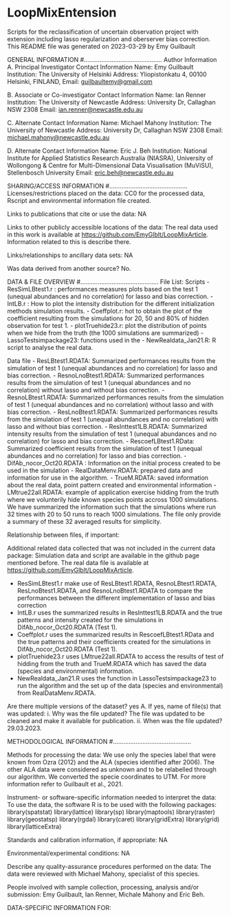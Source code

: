 # LoopMixEntension
Scripts for the reclassification of uncertain observation project with extension including lasso regularization and oberserver bias correction.
This README file was generated on 2023-03-29 by Emy Guilbault

GENERAL INFORMATION
#.............................................
Author Information A. Principal Investigator Contact Information Name: Emy Guilbault Institution: The University of Helsinki Address: Yliopistonkatu 4, 00100 Helsinki, FINLAND, Email: guilbaultemy@gmail.com

B. Associate or Co-investigator Contact Information Name: Ian Renner Institution: The University of Newcastle Address: University Dr, Callaghan NSW 2308 Email: ian.renner@newcastle.edu.au

C. Alternate Contact Information Name: Michael Mahony Institution: The University of Newcastle Address: University Dr, Callaghan NSW 2308 Email: michael.mahony@newcastle.edu.au

D. Alternate Contact Information Name: Eric J. Beh Institution: National Institute for Applied Statistics Research Australia (NIASRA), University of Wollongong & Centre for Multi-Dimensional Data Visualisation (MuViSU), Stellenbosch University Email: eric.beh@newcastle.edu.au


SHARING/ACCESS INFORMATION
#.............................................
Licenses/restrictions placed on the data: CC0 for the processed data, Rscript and environmental information file created.

Links to publications that cite or use the data: NA

Links to other publicly accessible locations of the data: The real data used in this work is available at https://github.com/EmyGlblt/LoopMixArticle. Information related to this is describe there.

Links/relationships to ancillary data sets: NA

Was data derived from another source? No.


DATA & FILE OVERVIEW
#.............................................
File List: 
  Scripts
    - ResSimLBtest1.r : performances measures plots based on the test 1 (unequal abundances and no correlation) for lasso and bias correction.
    - IntLB.r : How to plot the intensity distribution for the different initialization methods simulation results.
    - Coeffplot.r: hot to obtain the plot of the coefficient resulting from the simulations for 20, 50 and 80% of hidden observation for test 1.
    - plotTruehide23.r: plot the distribution of points when we hide from the truth (the 1000 simulations are summarized)
    - LassoTestsimpackage23: functions used in the 
    - NewRealdata_Jan21.R: R script to analyse the real data.

  Data file
    - ResLBtest1.RDATA: Summarized performances results from the simulation of test 1 (unequal abundances and no correlation) for lasso and bias correction.
    - ResnoLnoBtest1.RDATA: Summarized performances results from the simulation of test 1 (unequal abundances and no correlation) without lasso and without bias correction.
    - ResnoLBtest1.RDATA: Summarized performances results from the simulation of test 1 (unequal abundances and no correlation) without lasso and with bias correction.
    - ResLnoBtest1.RDATA: Summarized performances results from the simulation of test 1 (unequal abundances and no correlation) with lasso and without bias correction.
    - ResInttest1LB.RDATA: Summarized intensity results from the simulation of test 1 (unequal abundances and no correlation) for lasso and bias correction.
    - RescoefLBtest1.RData: Summarized coefficient results from the simulation of test 1 (unequal abundances and no correlation) for lasso and bias correction.
    - DifAb_nocor_Oct20.RDATA : Information on the initial process created to be used in the simulation
    - RealDataMenv.RDATA: prepared data and information for use in the algorithm.
    - TrueM.RDATA: saved information about the real data, point pattern created and environmental information
    - LMtrue22all.RDATA: example of application exercise hidding from the truth where we volunterily hide known species points accross 1000 simulations. We have summarized the information such that the simulations where run 32 times with 20 to 50 runs to reach 1000 simulations. The file only provide a summary of these 32 averaged results for simplicity.

  


Relationship between files, if important: 

Additional related data collected that was not included in the current data package: Simulation data and script are available in the github page mentioned before. The real data file is available at https://github.com/EmyGlblt/LoopMixArticle.
  - ResSimLBtest1.r make use of ResLBtest1.RDATA, ResnoLBtest1.RDATA, ResLnoBtest1.RDATA, and ResnoLnoBtest1.RDATA to compare the performances between the different implementation of lasso and bias correction
  - IntLB.r uses the summarized results in ResInttest1LB.RDATA and the true patterns and intensity created for the simulations in DifAb_nocor_Oct20.RDATA (Test 1).
  - Coeffplot.r uses the summarized results in RescoefLBtest1.RData and the true patterns and their coefficients created for the simulations in DifAb_nocor_Oct20.RDATA (Test 1).
  - plotTruehide23.r uses LMtrue22all.RDATA to access the results of test of hidding from the truth and TrueM.RDATA which has saved the data (species and environmental) information.
   - NewRealdata_Jan21.R uses the function in LassoTestsimpackage23 to run the algorithm and the set up of the data (species and environmental) from RealDataMenv.RDATA.


Are there multiple versions of the dataset? yes A. If yes, name of file(s) that was updated: i. Why was the file updated? The file was updated to be cleaned and make it available for publication. ii. When was the file updated? 29.03.2023.


METHODOLOGICAL INFORMATION
#.............................................

Methods for processing the data: We use only the species label that were known from Ozra (2012) and the ALA (species identified after 2006). The other ALA data were considered as unknown and to be relabelled through our algorithm. We converted the specie coordinates to UTM. For more information refer to Guilbault et al., 2021.

Instrument- or software-specific information needed to interpret the data: To use the data, the software R is to be used with the following packages: library(spatstat) library(lattice) library(sp) library(maptools) library(raster) library(geostatsp) library(rgdal) library(caret) library(gridExtra) library(grid) library(latticeExtra)

Standards and calibration information, if appropriate: NA

Environmental/experimental conditions: NA

Describe any quality-assurance procedures performed on the data: The data were reviewed with Michael Mahony, specialist of this species.

People involved with sample collection, processing, analysis and/or submission: Emy Guilbault, Ian Renner, Michale Mahony and Eric Beh.

DATA-SPECIFIC INFORMATION FOR: 
